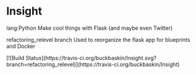 # Insight
lang:Python Make cool things with Flask (and maybe even Twitter)

refactoring_relevel branch
Used to reorganize the flask app for blueprints and Docker

<git anchor>
[![Build Status](https://travis-ci.org/buckbaskin/Insight.svg?branch=refactoring_relevel)](https://travis-ci.org/buckbaskin/Insight)
